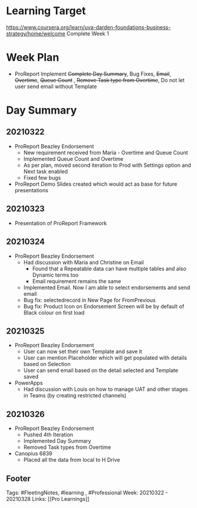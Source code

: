 # Learning Target
https://www.coursera.org/learn/uva-darden-foundations-business-strategy/home/welcome
Complete Week 1 
 
# Week Plan
- ProReport Implement ~~Complete Day Summary~~, Bug Fixes, ~~Email~~, ~~Overtime~~, ~~Queue Count~~ , ~~Remove Task type from Overtime~~, Do not let user send email without Template


# Day Summary
## 20210322
- ProReport Beazley Endorsement
	- New requirement received from Maria - Overtime and Queue Count
	- Implemented Queue Count and Overtime
	- As per plan, moved second iteration to Prod with Settings option and Next task enabled
	- Fixed few bugs
- ProReport Demo Slides created which would act as base for future presentations

## 20210323
- Presentation of ProReport Framework

## 20210324
- ProReport Beazley Endorsement
	- Had discussion with Maria and Christine on Email
		- Found that a Repeatable data can have multiple tables and also Dynamic terms too
		- Email requirement remains the same
	- Implemented Email. Now I am able to select endorsements and send email
	- Bug fix: selectedrecord in New Page for FromPrevious
	- Bug fix: Product Icon on Endorsement Screen will be by default of Black colour on first load

## 20210325
- ProReport Beazley Endorsement
	- User can now set their own Template and save it
	- User can mention Placeholder which will get populated with details based on Selection
	- User can send email based on the detail selected and Template saved
- PowerApps
	- Had discussion with Louis on how to manage UAT and other stages in Teams (by creating restricted channels)

## 20210326
- ProReport Beazley Endorsement
	- Pushed 4th Iteration 
	- Implemented Day Summary
	- Removed Task types from Overtime
- Canopius 6839
	- Placed all the data from local to H Drive

## Footer

Tags: #FleetingNotes, #learning , #Professional
Week: 20210322 - 20210328
Links: [[Pro Learnings]]


<!--
Comment -   
-->
<!--stackedit_data:
eyJoaXN0b3J5IjpbLTE4NTE2ODY0NzksMjYwMzQ4Mjc0LC0xOD
kzNTg2NzAyLDEyMDg0NjYyMDgsLTEyNDE1NDY5NTUsODg3OTg3
NzQ0LC0zMzg1Mjc0ODksMTg0ODIxMzAxNiw4ODQxNDA4MDFdfQ
==
-->
